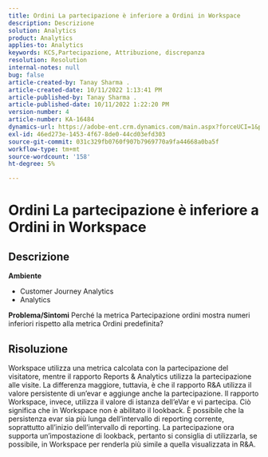 ```yaml
---
title: Ordini La partecipazione è inferiore a Ordini in Workspace
description: Descrizione
solution: Analytics
product: Analytics
applies-to: Analytics
keywords: KCS,Partecipazione, Attribuzione, discrepanza
resolution: Resolution
internal-notes: null
bug: false
article-created-by: Tanay Sharma .
article-created-date: 10/11/2022 1:13:41 PM
article-published-by: Tanay Sharma .
article-published-date: 10/11/2022 1:22:20 PM
version-number: 4
article-number: KA-16484
dynamics-url: https://adobe-ent.crm.dynamics.com/main.aspx?forceUCI=1&pagetype=entityrecord&etn=knowledgearticle&id=0e9ddf82-6649-ed11-bba2-0022480868ff
exl-id: 46ed273e-1453-4f67-8de0-44cd03efd303
source-git-commit: 031c329fb0760f907b7969770a9fa44668a0ba5f
workflow-type: tm+mt
source-wordcount: '158'
ht-degree: 5%

---
```


# Ordini La partecipazione è inferiore a Ordini in Workspace

## Descrizione

<b>Ambiente</b>
- Customer Journey Analytics
- Analytics



<b>Problema/Sintomi</b>
Perché la metrica Partecipazione ordini mostra numeri inferiori rispetto alla metrica Ordini predefinita?


## Risoluzione


Workspace utilizza una metrica calcolata con la partecipazione del visitatore, mentre il rapporto Reports &amp; Analytics utilizza la partecipazione alle visite. La differenza maggiore, tuttavia, è che il rapporto R&amp;A utilizza il valore persistente di un’evar e aggiunge anche la partecipazione. Il rapporto Workspace, invece, utilizza il valore di istanza dell’eVar e vi partecipa. Ciò significa che in Workspace non è abilitato il lookback. È possibile che la persistenza evar sia più lunga dell’intervallo di reporting corrente, soprattutto all’inizio dell’intervallo di reporting. La partecipazione ora supporta un’impostazione di lookback, pertanto si consiglia di utilizzarla, se possibile, in Workspace per renderla più simile a quella visualizzata in R&amp;A.
